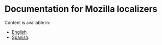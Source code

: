 # Documentation for Mozilla localizers

Content is available in:
* [English](en/).
* [Spanish](es/).
